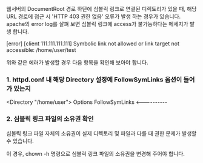 웹서버의 DocumentRoot 경로 하단에 심볼릭 링크로 연결된 디렉토리가 있을 때,
해당 URL 경로에 접근 시 'HTTP 403 권한 없음' 오류가 발생 하는 경우가 있습니다.
apache의 error log를 살펴 보면 심볼릭 링크에 access가 불가능하다는 메세지가 발생 합니다.

[error] [client 111.111.111.111] Symbolic link not allowed or link target not accessible: /home/user/test

위와 같은 에러가 발생할 경우 다음 항목을 확인해 보아야 합니다.

### 1. httpd.conf 내 해당 Directory 설정에 FollowSymLinks 옵션이 들어가 있는지

<Directory "/home/user">
    Options FollowSymLinks  <----------
</Directory>

### 2. 심볼릭 링크 파일의 소유권 확인

심볼릭 링크 파일 자체의 소유권이 실제 디렉토리 및 파일과 다를 때 권한 문제가 발생할 수 있습니다.

이 경우, chown -h 명령으로 심볼릭 링크 파일의 소유권을 변경해 주어야 합니다.
